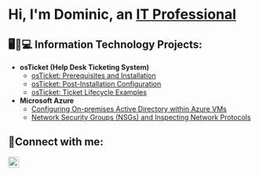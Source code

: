 <h1>Hi, I'm Dominic, an <a href="https://www.linkedin.com/in/Young-D">IT Professional</a>

<h2>🖥️📱💻 Information Technology Projects:</h2>

- <b>osTicket (Help Desk Ticketing System)</b>
  - [osTicket: Prerequisites and Installation](https://github.com/NicYoung01/osticket-prereqs)
  - [osTicket: Post-Installation Configuration](https://github.com/NicYoung01/post-install-config)
  - [osTicket: Ticket Lifecycle Examples](https://github.com/NicYoung01/ticket-lifecycle)
- <b>Microsoft Azure</b>
  - [Configuring On-premises Active Directory within Azure VMs](https://github.com/NicYoung01/configure-ad)
  - [Network Security Groups (NSGs) and Inspecting Network Protocols](https://github.com/NicYoung01/azure-network-protocols)

<h2>📇Connect with me:</h2>

[<img align="left" alt="Josh | LinkedIn" width="22px" src="https://cdn.jsdelivr.net/npm/simple-icons@v3/icons/linkedin.svg" />][linkedin]


[linkedin]: https://www.linkedin.com/in/Young-D
